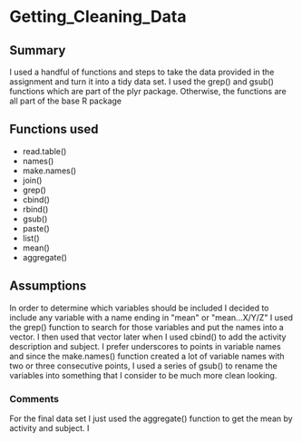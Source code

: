 # Getting_Cleaning_Data

## Summary
I used a handful of functions and steps to take the data provided in the assignment and turn it into a tidy data set. I used the grep() and gsub() functions which are part of the plyr package. Otherwise, the functions are all part of the base R package

## Functions used
- read.table()
- names()
- make.names()
- join()
- grep()
- cbind()
- rbind()
- gsub()
- paste()
- list()
- mean()
- aggregate()

## Assumptions
In order to determine which variables should be included I decided to include any variable with a name ending in "mean" or "mean...X/Y/Z"
I used the grep() function to search for those variables and put the names into a vector. I then used that vector later when I used cbind() to add the activity description and subject.
I prefer underscores to points in variable names and since the make.names() function created a lot of variable names with two or three consecutive points, I used a series of gsub() to rename the variables into something that I consider to be much more clean looking.

### Comments
For the final data set I just used the aggregate() function to get the mean by activity and subject. I 
